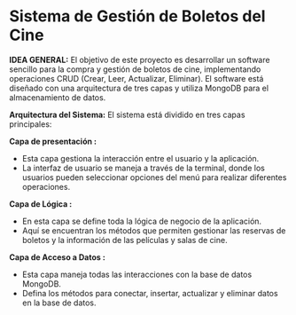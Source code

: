 # Sistema de Gestión de Boletos del Cine


**IDEA GENERAL:** El objetivo de este proyecto es desarrollar un software sencillo para la compra y gestión de boletos de cine, implementando operaciones CRUD (Crear, Leer, Actualizar, Eliminar). El software está diseñado con una arquitectura de tres capas y utiliza MongoDB para el almacenamiento de datos.

**Arquitectura del Sistema:** El sistema está dividido en tres capas principales:

**Capa de presentación :** 
- Esta capa gestiona la interacción entre el usuario y la aplicación.
- La interfaz de usuario se maneja a través de la terminal, donde los usuarios pueden seleccionar opciones del menú para realizar diferentes operaciones.

**Capa de Lógica :** 
- En esta capa se define toda la lógica de negocio de la aplicación.
- Aquí se encuentran los métodos que permiten gestionar las reservas de boletos y la información de las películas y salas de cine.

**Capa de Acceso a Datos :** 
- Esta capa maneja todas las interacciones con la base de datos MongoDB.
- Defina los métodos para conectar, insertar, actualizar y eliminar datos en la base de datos.

